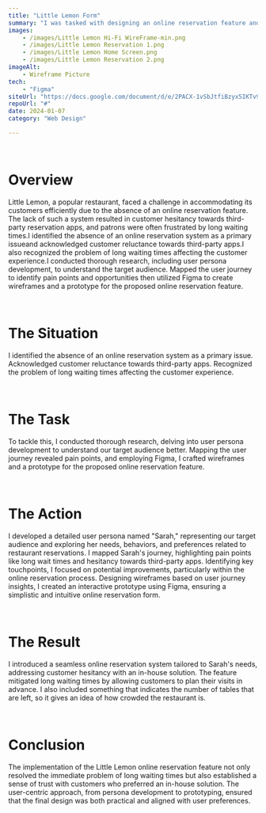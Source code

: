 ```yaml
---
title: "Little Lemon Form"
summary: "I was tasked with designing an online reservation feature and form for Little Lemon, a restaurant lacking such functionality. The challenge included addressing customer reluctance toward third-party apps and reducing wait times. Through user persona development, journey mapping, and Figma prototyping, the goal was to create a user-friendly solution that simplifies reservations, saving both time and resources for patrons."
images: 
    - /images/Little Lemon Hi-Fi WireFrame-min.png
    - /images/Little Lemon Reservation 1.png
    - /images/Little Lemon Home Screen.png
    - /images/Little Lemon Reservation 2.png
imageAlt: 
    - Wireframe Picture
tech: 
    - "Figma"
siteUrl: "https://docs.google.com/document/d/e/2PACX-1vSbJtfiBzyx5IKTv9MLM35-KtQ8_ydD8meCGzazmXietQxRO85xl6WGPV28uEC03qNv2EdkGkHjLjJc/pub"
repoUrl: "#"
date: 2024-01-07
category: "Web Design"

---
```

<br>
<h1>Overview</h1>
<p>Little Lemon, a popular restaurant, faced a challenge in accommodating its customers efficiently due to the absence of an online reservation feature. The lack of such a system resulted in customer hesitancy towards third-party reservation apps, and patrons were often frustrated by long waiting times.I identified the absence of an online reservation system as a primary issueand  acknowledged customer reluctance towards third-party apps.I also recognized the problem of long waiting times affecting the customer experience.I conducted thorough research, including user persona development, to understand the target audience. Mapped the user journey to identify pain points and opportunities then utilized Figma to create wireframes and a prototype for the proposed online reservation feature.</p>
<br>
<h1> The <span>Situation</span></h1>
<p>I identified the absence of an online reservation system as a primary issue. Acknowledged customer reluctance towards third-party apps. Recognized the problem of long waiting times affecting the customer experience.</p>
<br>
<h1> The <span>Task</span></h1>
<p>To tackle this, I conducted thorough research, delving into user persona development to understand our target audience better. Mapping the user journey revealed pain points, and employing Figma, I crafted wireframes and a prototype for the proposed online reservation feature.</p>
<br>
<h1>The <span>Action</span></h1>
<p>I developed a detailed user persona named "Sarah," representing our target audience and exploring her needs, behaviors, and preferences related to restaurant reservations. I mapped Sarah's journey, highlighting pain points like long wait times and hesitancy towards third-party apps. Identifying key touchpoints, I focused on potential improvements, particularly within the online reservation process. Designing wireframes based on user journey insights, I created an interactive prototype using Figma, ensuring a simplistic and intuitive online reservation form.</p>
<br>
<h1> The <span>Result</span></h1>
<p>I introduced a seamless online reservation system tailored to Sarah's needs, addressing customer hesitancy with an in-house solution. The feature mitigated long waiting times by allowing customers to plan their visits in advance. I also included something that indicates the number of tables that are left, so it gives an idea of how crowded the restaurant is.</p>
<br>
<h1>Conclusion</h1>
<p>The implementation of the Little Lemon online reservation feature not only resolved the immediate problem of long waiting times but also established a sense of trust with customers who preferred an in-house solution. The user-centric approach, from persona development to prototyping, ensured that the final design was both practical and aligned with user preferences.</p>
<br>